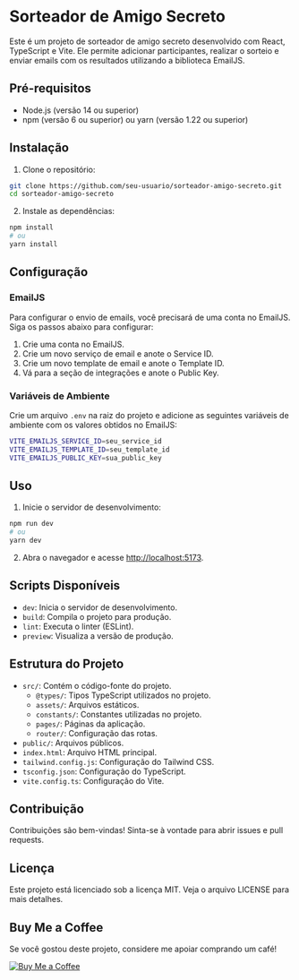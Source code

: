 # Sorteador de Amigo Secreto

Este é um projeto de sorteador de amigo secreto desenvolvido com React, TypeScript e Vite. Ele permite adicionar participantes, realizar o sorteio e enviar emails com os resultados utilizando a biblioteca EmailJS.

## Pré-requisitos

- Node.js (versão 14 ou superior)
- npm (versão 6 ou superior) ou yarn (versão 1.22 ou superior)

## Instalação

1. Clone o repositório:

```sh
git clone https://github.com/seu-usuario/sorteador-amigo-secreto.git
cd sorteador-amigo-secreto
```

2. Instale as dependências:

```sh
npm install
# ou
yarn install
```

## Configuração

### EmailJS

Para configurar o envio de emails, você precisará de uma conta no EmailJS. Siga os passos abaixo para configurar:

1. Crie uma conta no EmailJS.
2. Crie um novo serviço de email e anote o Service ID.
3. Crie um novo template de email e anote o Template ID.
4. Vá para a seção de integrações e anote o Public Key.

### Variáveis de Ambiente

Crie um arquivo `.env` na raiz do projeto e adicione as seguintes variáveis de ambiente com os valores obtidos no EmailJS:

```sh
VITE_EMAILJS_SERVICE_ID=seu_service_id
VITE_EMAILJS_TEMPLATE_ID=seu_template_id
VITE_EMAILJS_PUBLIC_KEY=sua_public_key
```

## Uso

1. Inicie o servidor de desenvolvimento:

```sh
npm run dev
# ou
yarn dev
```

2. Abra o navegador e acesse [http://localhost:5173](http://localhost:5173).

## Scripts Disponíveis

- `dev`: Inicia o servidor de desenvolvimento.
- `build`: Compila o projeto para produção.
- `lint`: Executa o linter (ESLint).
- `preview`: Visualiza a versão de produção.

## Estrutura do Projeto

- `src/`: Contém o código-fonte do projeto.
  - `@types/`: Tipos TypeScript utilizados no projeto.
  - `assets/`: Arquivos estáticos.
  - `constants/`: Constantes utilizadas no projeto.
  - `pages/`: Páginas da aplicação.
  - `router/`: Configuração das rotas.
- `public/`: Arquivos públicos.
- `index.html`: Arquivo HTML principal.
- `tailwind.config.js`: Configuração do Tailwind CSS.
- `tsconfig.json`: Configuração do TypeScript.
- `vite.config.ts`: Configuração do Vite.

## Contribuição

Contribuições são bem-vindas! Sinta-se à vontade para abrir issues e pull requests.

## Licença

Este projeto está licenciado sob a licença MIT. Veja o arquivo LICENSE para mais detalhes.

## Buy Me a Coffee

Se você gostou deste projeto, considere me apoiar comprando um café!

[![Buy Me a Coffee](https://img.buymeacoffee.com/button-api/?text=Buy%20me%20a%20coffee&emoji=&slug=moraesfd&button_colour=FFDD00&font_colour=000000&font_family=Cookie&outline_colour=000000&coffee_colour=ffffff)](https://www.buymeacoffee.com/moraesfd)
